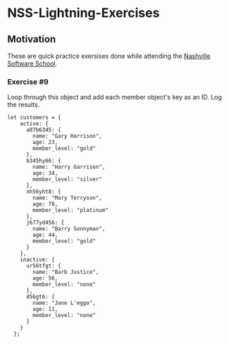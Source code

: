 # NSS-Lightning-Exercises

## Motivation
These are quick practice exersises done while attending the [Nashville Software School](http://nashvillesoftwareschool.com/).

### Exercise #9
Loop through this object and add each member object's key as an ID. Log the results.

```
let customers = {
    active: {
      a87b6345: {
        name: "Gary Harrison",
        age: 23,
        member_level: "gold"
      },
      b345hy66: {
        name: "Harry Garrison",
        age: 34,
        member_level: "silver"
      },
      nh56yht8: {
        name: "Mary Terryson",
        age: 78,
        member_level: "platinum"
      },
      j677yd456: {
        name: "Barry Sonnyman",
        age: 44,
        member_level: "gold"
      }
    },
    inactive: {
      ur56tfgt: {
        name: "Barb Justice",
        age: 56,
        member_level: "none"
      },
      d56gt6: {
        name: "Jane L'eggo",
        age: 11,
        member_level: "none"
      }
    }
  };    
```
